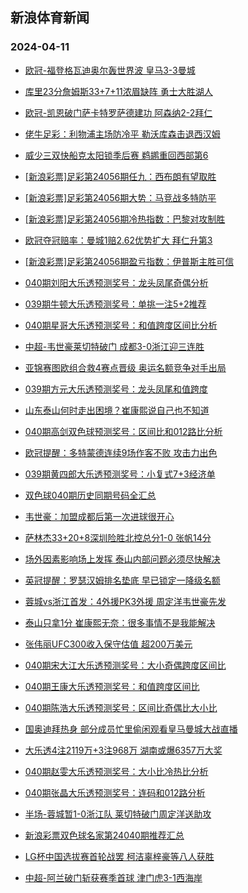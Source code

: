 ## 新浪体育新闻 
### 2024-04-11

+ [欧冠-福登格瓦迪奥尔轰世界波 皇马3-3曼城](https://sports.sina.com.cn/g/pl/2024-04-10/doc-inarhxve1493000.shtml)

+ [库里23分詹姆斯33+7+11浓眉缺阵 勇士大胜湖人](https://sports.sina.com.cn/basketball/nba/2024-04-10/doc-inarikky1310607.shtml)

+ [欧冠-凯恩破门萨卡特罗萨德建功 阿森纳2-2拜仁](https://sports.sina.com.cn/g/pl/2024-04-10/doc-inarhxuy5614429.shtml)

+ [佬牛足彩：利物浦主场防冷平 勒沃库森击退西汉姆](https://sports.sina.com.cn/l/2024-04-10/doc-inarieau3284368.shtml)

+ [威少三双快船克太阳锁季后赛 鹈鹕重回西部第6](https://sports.sina.com.cn/basketball/nba/2024-04-10/doc-inarikku5431040.shtml)

+ [[新浪彩票]足彩第24056期任九：西布朗有望取胜](https://sports.sina.com.cn/l/2024-04-10/doc-inarhxuw3374459.shtml)

+ [[新浪彩票]足彩第24056期大势：马竞战多特防平](https://sports.sina.com.cn/l/2024-04-10/doc-inarhxva2380287.shtml)

+ [[新浪彩票]足彩第24056期冷热指数：巴黎对攻制胜](https://sports.sina.com.cn/l/2024-04-10/doc-inarhxve1487081.shtml)

+ [欧冠夺冠赔率：曼城1赔2.62优势扩大 拜仁升第3](https://sports.sina.com.cn/l/2024-04-10/doc-inarieca1411599.shtml)

+ [[新浪彩票]足彩第24056期盈亏指数：伊普斯主胜可信](https://sports.sina.com.cn/l/2024-04-10/doc-inarhxuy5604558.shtml)

+ [040期刘阳大乐透预测奖号：龙头凤尾奇偶分析](https://sports.sina.com.cn/l/2024-04-10/doc-inarikku5414704.shtml)

+ [039期牛顿大乐透预测奖号：单挑一注5+2推荐](https://sports.sina.com.cn/l/2024-04-10/doc-inariqss5340167.shtml)

+ [040期星哥大乐透预测奖号：和值跨度区间比分析](https://sports.sina.com.cn/l/2024-04-10/doc-inarikkw2187139.shtml)

+ [中超-韦世豪莱切特破门 成都3-0浙江迎三连胜](https://sports.sina.com.cn/china/j/2024-04-10/doc-inarkfqq0926082.shtml)

+ [亚锦赛图欧组合救4赛点晋级 奥运名额竞争对手出局](https://sports.sina.com.cn/others/badmin/2024-04-10/doc-inarizhs1026101.shtml)

+ [039期方元大乐透预测奖号：龙头凤尾和值跨度](https://sports.sina.com.cn/l/2024-04-10/doc-inariuyu1095320.shtml)

+ [山东泰山何时走出困境？崔康熙说自己也不知道](https://sports.sina.com.cn/china/2024-04-10/doc-inarikkw2183262.shtml)

+ [040期高剑双色球预测奖号：区间比和012路比分析](https://sports.sina.com.cn/l/2024-04-10/doc-inariqss5324117.shtml)

+ [欧冠提醒：多特蒙德连续9场作客不败 攻击力出色](https://sports.sina.com.cn/l/2024-04-10/doc-inarieca1392276.shtml)

+ [039期黄四郎大乐透预测奖号：小复式7+3经济单](https://sports.sina.com.cn/l/2024-04-10/doc-inariuyv0091208.shtml)

+ [双色球040期历史同期号码全汇总](https://sports.sina.com.cn/l/2024-04-10/doc-inariqsu2103038.shtml)

+ [韦世豪：加盟成都后第一次进球很开心](https://sports.sina.com.cn/china/j/2024-04-10/doc-inarkfqk5046791.shtml)

+ [萨林杰33+20+8深圳险胜北控总分1-0 张帆14分](https://sports.sina.com.cn/basketball/cba/2024-04-10/doc-inarkfqq9924190.shtml)

+ [场外因素影响场上发挥 泰山内部问题必须尽快解决](https://sports.sina.com.cn/china/2024-04-10/doc-inarikkw2180572.shtml)

+ [英冠提醒：罗瑟汉姆排名垫底 早已锁定一降级名额](https://sports.sina.com.cn/l/2024-04-10/doc-inarieaw5514592.shtml)

+ [蓉城vs浙江首发：4外援PK3外援 周定洋韦世豪先发](https://sports.sina.com.cn/china/j/2024-04-10/doc-inarizht0023344.shtml)

+ [泰山只拿1分 崔康熙无奈：很多事情不是我能解决](https://sports.sina.com.cn/china/2024-04-10/doc-inarieaw5514617.shtml)

+ [张伟丽UFC300收入保守估值 超200万美元](https://sports.sina.com.cn/others/freefight/2024-04-10/doc-inariqsx0190216.shtml)

+ [040期宋大江大乐透预测奖号：大小奇偶跨度区间比](https://sports.sina.com.cn/l/2024-04-10/doc-inarikkw2189960.shtml)

+ [040期王康大乐透预测奖号：和值跨度区间比](https://sports.sina.com.cn/l/2024-04-10/doc-inarikkw2190114.shtml)

+ [040期陈浩大乐透预测奖号：区间比奇偶比大小比](https://sports.sina.com.cn/l/2024-04-10/doc-inarikku5414423.shtml)

+ [国奥迪拜热身 部分成员忙里偷闲观看皇马曼城大战直播](https://sports.sina.com.cn/china/2024-04-10/doc-inariqsu2100892.shtml)

+ [大乐透4注2119万+3注968万 湖南或爆6357万大奖](https://sports.sina.com.cn/l/2024-04-10/doc-inarkmwn9799998.shtml)

+ [040期赵雯大乐透预测奖号：大小比冷热比分析](https://sports.sina.com.cn/l/2024-04-10/doc-inarikku5415021.shtml)

+ [040期张晶大乐透预测奖号：连码和012路分析](https://sports.sina.com.cn/l/2024-04-10/doc-inarikkw2189803.shtml)

+ [半场-蓉城暂1-0浙江队 莱切特破门周定洋送助攻](https://sports.sina.com.cn/china/j/2024-04-10/doc-inarkfqk5035882.shtml)

+ [新浪彩票双色球名家第24040期推荐汇总](https://sports.sina.com.cn/l/2024-04-10/doc-inariqsx0210837.shtml)

+ [LG杯中国选拔赛首轮战罢 柯洁辜梓豪等八人获胜](https://sports.sina.com.cn/go/2024-04-10/doc-inarieau3296426.shtml)

+ [中超-阿兰破门斩获赛季首球 津门虎3-1西海岸](https://sports.sina.com.cn/china/j/2024-04-10/doc-inarkfqk5044304.shtml)

